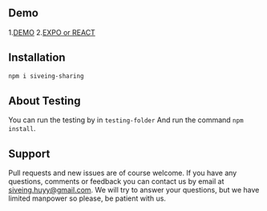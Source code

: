 Demo
------------
1.[DEMO](https://siveing.github.io/siveing-sharing/test-folder/)
2.[EXPO or REACT](https://snack.expo.dev/@siveinghuy/button-with-telegram-share)

Installation
------------

```bash
npm i siveing-sharing
```

About Testing
--------------
You can run the testing by in `testing-folder` 
And run the command `npm install`.

Support
-------
Pull requests and new issues are of course welcome. If you have any questions, comments or feedback you can contact us by email at siveing.huyy@gmail.com. We will try to answer your questions, but we have limited manpower so please, be patient with us.